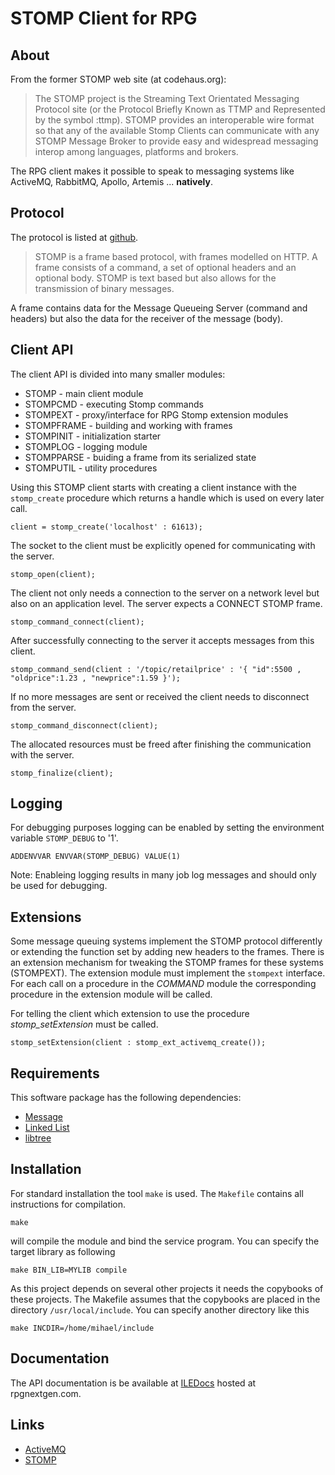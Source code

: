 # STOMP Client for RPG

## About
From the former STOMP web site (at codehaus.org):

> The STOMP project is the Streaming Text Orientated Messaging Protocol site (or
> the Protocol Briefly Known as TTMP and Represented by the symbol :ttmp).
> STOMP provides an interoperable wire format so that any of the available Stomp
> Clients can communicate with any STOMP Message Broker to provide easy and 
> widespread messaging interop among languages, platforms and brokers.

The RPG client makes it possible to speak to messaging systems like ActiveMQ, 
RabbitMQ, Apollo, Artemis ... **natively**.


## Protocol

The protocol is listed at [github](https://stomp.github.io/stomp-specification-1.2.html).

> STOMP is a frame based protocol, with frames modelled on HTTP. A frame consists
> of a command, a set of optional headers and an optional body. STOMP is text 
> based but also allows for the transmission of binary messages.

A frame contains data for the Message Queueing Server (command and headers) but 
also the data for the receiver of the message (body).

## Client API

The client API is divided into many smaller modules:

- STOMP - main client module
- STOMPCMD - executing Stomp commands
- STOMPEXT - proxy/interface for RPG Stomp extension modules
- STOMPFRAME - building and working with frames
- STOMPINIT - initialization starter
- STOMPLOG - logging module
- STOMPPARSE - buiding a frame from its serialized state
- STOMPUTIL - utility procedures

Using this STOMP client starts with creating a client instance with the 
`stomp_create` procedure which returns a handle which is used on every later call.

    client = stomp_create('localhost' : 61613);

The socket to the client must be explicitly opened for communicating with the 
server.

    stomp_open(client);

The client not only needs a connection to the server on a network level but also 
on an application level. The server expects a CONNECT STOMP frame.

    stomp_command_connect(client);

After successfully connecting to the server it accepts messages from this client.

    stomp_command_send(client : '/topic/retailprice' : '{ "id":5500 , "oldprice":1.23 , "newprice":1.59 }');

If no more messages are sent or received the client needs to disconnect from the 
server.

    stomp_command_disconnect(client);

The allocated resources must be freed after finishing the communication with the 
server.

    stomp_finalize(client);


## Logging

For debugging purposes logging can be enabled by setting the environment variable
`STOMP_DEBUG` to '1'.

    ADDENVVAR ENVVAR(STOMP_DEBUG) VALUE(1)

Note: Enableing logging results in many job log messages and should only be used
      for debugging.


## Extensions

Some message queuing systems implement the STOMP protocol differently or extending 
the function set by adding new headers to the frames. There is an extension 
mechanism for tweaking the STOMP frames for these systems (STOMPEXT). The 
extension module must implement the `stompext` interface. For each call on a 
procedure in the *COMMAND* module the corresponding procedure in the extension 
module will be called.

For telling the client which extension to use the procedure *stomp_setExtension* 
must be called.

    stomp_setExtension(client : stomp_ext_activemq_create());


## Requirements

This software package has the following dependencies:

- [Message](https://bitbucket.org/m1hael/message)
- [Linked List](https://bitbucket.org/m1hael/llist)
- [libtree](https://bitbucket.org/m1hael/libtree)


## Installation

For standard installation the tool `make` is used. The `Makefile` contains all
instructions for compilation.

    make

will compile the module and bind the service program. You can specify the
target library as following

    make BIN_LIB=MYLIB compile

As this project depends on several other projects it needs the copybooks of 
these projects. The Makefile assumes that the copybooks are placed in the 
directory `/usr/local/include`. You can specify another directory like this

    make INCDIR=/home/mihael/include 


## Documentation

The API documentation is be available at [ILEDocs](http://iledocs.rpgnextgen.com) 
hosted at rpgnextgen.com.

## Links

- [ActiveMQ](https://activemq.apache.org)
- [STOMP](https://stomp.github.io/)
